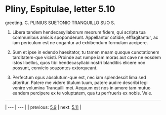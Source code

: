 # Pliny, Espitulae, letter 5.10

greeting. C. PLINIUS SUETONIO TRANQUILLO SUO S.



1. Libera tandem hendecasyllaborum meorum fidem, qui scripta tua communibus amicis spoponderunt. Appellantur cotidie, efflagitantur, ac iam periculum est ne cogantur ad exhibendum formulam accipere.



2. Sum et ipse in edendo haesitator, tu tamen meam quoque cunctationem tarditatem-que vicisti. Proinde aut rumpe iam moras aut cave ne eosdem istos libellos, quos tibi hendecasyllabi nostri blanditiis elicere non possunt, convicio scazontes extorqueant.



3. Perfectum opus absolutum-que est, nec iam splendescit lima sed atteritur. Patere me videre titulum tuum, patere audire describi legi venire volumina Tranquilli mei. Aequum est nos in amore tam mutuo eandem percipere ex te voluptatem, qua tu perfrueris ex nobis. Vale.



---

| --- | --- |
| previous: [5.9](../5.9/) | next: [5.11](../5.11/) |